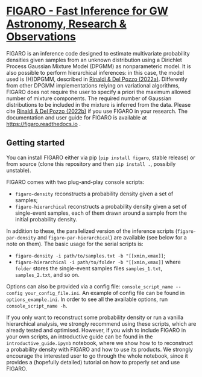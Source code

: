 # [FIGARO - Fast Inference for GW Astronomy, Research & Observations](https://www.youtube.com/watch?v=uJeJ4YiVFz8)

FIGARO is an inference code designed to estimate multivariate probability densities given samples from an unknown distribution using a Dirichlet Process Gaussian Mixture Model (DPGMM) as nonparameteric model.
It is also possible to perform hierarchical inferences: in this case, the model used is (H)DPGMM, described in [Rinaldi & Del Pozzo (2022a)](https://ui.adsabs.harvard.edu/abs/2022MNRAS.509.5454R/abstract).
Differently from other DPGMM implementations relying on variational algorithms, FIGARO does not require the user to specify a priori the maximum allowed number of mixture components. The required number of Gaussian distributions to be included in the mixture is inferred from the data.
Please cite [Rinaldi & Del Pozzo (2022b)](https://ui.adsabs.harvard.edu/abs/2022arXiv220507252R/abstract) if you use FIGARO in your research. The documentation and user guide for FIGARO is available at https://figaro.readthedocs.io .

## Getting started

You can install FIGARO either via pip (`pip install figaro`, stable release) or from source (clone this repository and then `pip install .`, possibily unstable).

FIGARO comes with two plug-and-play console scripts:
* `figaro-density` reconstructs a probability density given a set of samples;
* `figaro-hierarchical` reconstructs a probability density given a set of single-event samples, each of them drawn around a sample from the initial probability density.

In addition to these, the parallelized version of the inference scripts (`figaro-par-density` and `figaro-par-hierarchical`) are available (see below for a note on them). 
The basic usage for the serial scripts is:
* `figaro-density -i path/to/samples.txt -b "[[xmin,xmax]]`;
* `figaro-hierarchical -i path/to/folder -b "[[xmin,xmax]]` where `folder` stores the single-event samples files `samples_1.txt`, `samples_2.txt`, and so on. 

Options can also be provided via a config file: `console_script_name --config your_config_file.ini`. An example of config file can be found in `options_example.ini`.
In order to see all the available options, run `console_script_name -h`.

If you only want to reconstruct some probability density or run a vanilla hierarchical analysis, we strongly recommend using these scripts, which are already tested and optimised.
However, if you wish to include FIGARO in your own scripts, an introductive guide can be found in the `introductive_guide.ipynb` notebook, where we show how to to reconstruct a probability density with FIGARO and how to use its products. We strongly encourage the interested user to go through the whole notebook, since it provides a (hopefully detailed) tutorial on how to properly set and use FIGARO.

